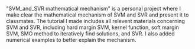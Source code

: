 "SVM_and_SVR mathematical mechanism" is a personal project where I make clear the mathematical mechanism of SVM and SVR and present it to classmates. The tutorial I made includes all relevent materials concerning SVM and SVR, including hard margin SVM, kernel function, soft margin SVM, SMO method to iteratively find solutions, and SVR. I also added numerical examples to better explain the mechanism.
